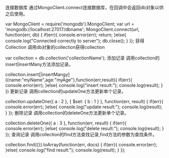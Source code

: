 连接数据库
通过MongoClient.connect连接数据库，在回调中会返回db对象以供之后使用。

var MongoClient = require('mongodb').MongoClient;
var url = 'mongodb://localhost:27017/dbname';
MongoClient.connect(url, function(err, db) {
	if(err){
		console.error(err);
		return;
	}else{
		console.log("Connected correctly to server");
		db.close();
	}
});
获得Collection
调用db对象的collection获得collection

var collection = db.collection('collectionName');
添加记录
调用collection的insert|insertMany方法添加记录。

collection.insert[|insertMangy]({name:"myName",age:"myAge"},function(err,result){
	if(err){
		console.error(err);
	}else{
		console.log("insert result:");
		console.log(result);
	}
})
更新记录
调用collection的updateOne方法更新单个记录。

collection.updateOne({ a : 2 }, { $set: { b : 1 } }, function(err, result) {
	if(err){
		console.error(err);
	}else{
		console.log("update result:");
		console.log(result);
	}
});
删除记录
调用collection的deleteOne方法更新单个记录。

collection.deleteOne({ a : 3 }, function(err, result) {
    if(err){
        console.error(err);
    }else{
        console.log("delete result:");
        console.log(result);
    }
  });
查询记录
调用collection的find方法查找记录,find方法的参数为查找条件。

collection.find({}).toArray(function(err, docs) {
    if(err){
        console.error(err);
    }else{
        console.log("find result:");
        console.log(result);
    }
  });